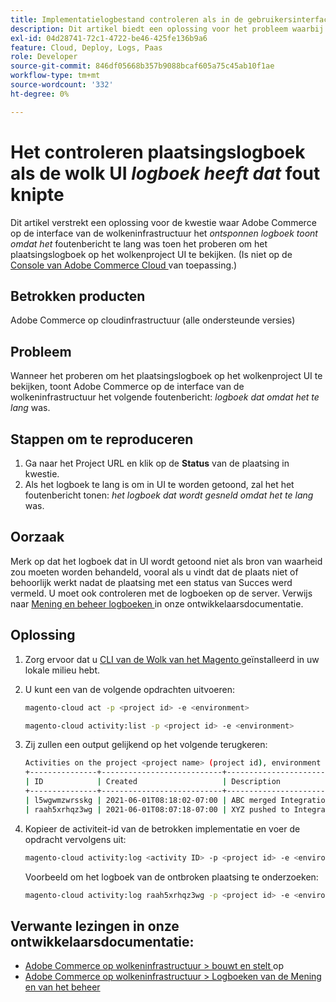 ```yaml
---
title: Implementatielogbestand controleren als in de gebruikersinterface van Cloud een fout met een 'log snipped' is opgetreden
description: Dit artikel biedt een oplossing voor het probleem waarbij de gebruikersinterface van de Adobe Commerce on cloud-infrastructuur het *log snipped weergeeft omdat het te lang* foutbericht was toen werd geprobeerd het implementatielogboek in de gebruikersinterface van het cloudproject weer te geven.
exl-id: 04d28741-72c1-4722-be46-425fe136b9a6
feature: Cloud, Deploy, Logs, Paas
role: Developer
source-git-commit: 846df05668b357b9088bcaf605a75c45ab10f1ae
workflow-type: tm+mt
source-wordcount: '332'
ht-degree: 0%

---
```


# Het controleren plaatsingslogboek als de wolk UI *logboek heeft dat* fout knipte

Dit artikel verstrekt een oplossing voor de kwestie waar Adobe Commerce op de interface van de wolkeninfrastructuur het *ontsponnen logboek toont omdat het* foutenbericht te lang was toen het proberen om het plaatsingslogboek op het wolkenproject UI te bekijken. (Is niet op de [ Console van Adobe Commerce Cloud ](https://console.adobecommerce.com/) van toepassing.)

## Betrokken producten

Adobe Commerce op cloudinfrastructuur (alle ondersteunde versies)

## Probleem

Wanneer het proberen om het plaatsingslogboek op het wolkenproject UI te bekijken, toont Adobe Commerce op de interface van de wolkeninfrastructuur het volgende foutenbericht: *logboek dat omdat het te lang* was.

## Stappen om te reproduceren

1. Ga naar het Project URL en klik op de **Status** van de plaatsing in kwestie.
1. Als het logboek te lang is om in UI te worden getoond, zal het het foutenbericht tonen: *het logboek dat wordt gesneld omdat het te lang* was.

## Oorzaak

Merk op dat het logboek dat in UI wordt getoond niet als bron van waarheid zou moeten worden behandeld, vooral als u vindt dat de plaats niet of behoorlijk werkt nadat de plaatsing met een status van Succes werd vermeld. U moet ook controleren met de logboeken op de server. Verwijs naar [ Mening en beheer logboeken ](https://experienceleague.adobe.com/docs/commerce-cloud-service/user-guide/develop/test/log-locations.html?lang=nl-NL) in onze ontwikkelaarsdocumentatie.

## Oplossing

1. Zorg ervoor dat u [ CLI van de Wolk van het Magento ](https://experienceleague.adobe.com/docs/commerce-cloud-service/user-guide/dev-tools/cloud-cli.html?lang=nl-NL) geïnstalleerd in uw lokale milieu hebt.
1. U kunt een van de volgende opdrachten uitvoeren:

   ```bash
   magento-cloud act -p <project id> -e <environment>
   ```

   ```bash
   magento-cloud activity:list -p <project id> -e <environment>
   ```

1. Zij zullen een output gelijkend op het volgende terugkeren:

   ```bash
   Activities on the project <project name> (project id), environment <environment>:
   +---------------+---------------------------+-------------------------------------+----------+----------+---------+
   | ID            | Created                   | Description                         | Progress | State    | Result  |
   +---------------+---------------------------+-------------------------------------+----------+----------+---------+
   | l5wgwmzwrsskg | 2021-06-01T08:18:02-07:00 | ABC merged Integration into Staging | 100%     | complete | success |
   | raah5xrhqz3wg | 2021-06-01T08:07:18-07:00 | XYZ pushed to Integration           | 100%     | complete | failure |
   ```

1. Kopieer de activiteit-id van de betrokken implementatie en voer de opdracht vervolgens uit:

   ```bash
   magento-cloud activity:log <activity ID> -p <project id> -e <environment>
   ```

   Voorbeeld om het logboek van de ontbroken plaatsing te onderzoeken:

   ```bash
   magento-cloud activity:log raah5xrhqz3wg -p <project id> -e <environment>
   ```

## Verwante lezingen in onze ontwikkelaarsdocumentatie:

* [ Adobe Commerce op wolkeninfrastructuur > bouwt en stelt ](https://experienceleague.adobe.com/docs/commerce-cloud-service/user-guide/configure/env/configure-env-yaml.html?lang=nl-NL) op
* [ Adobe Commerce op wolkeninfrastructuur > Logboeken van de Mening en van het beheer ](https://experienceleague.adobe.com/docs/commerce-cloud-service/user-guide/develop/test/log-locations.html?lang=nl-NL)
